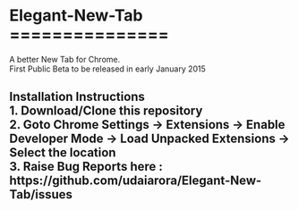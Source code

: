 <h1>Elegant-New-Tab <br>
===============</h1>

A better New Tab for Chrome. <br>
First Public Beta to be released in early January 2015 <br>
<h2>Installation Instructions <br>
1. Download/Clone this repository <br>
2. Goto Chrome Settings -> Extensions -> Enable Developer Mode -> Load Unpacked Extensions -> Select the location <br>
3. Raise Bug Reports here : https://github.com/udaiarora/Elegant-New-Tab/issues
